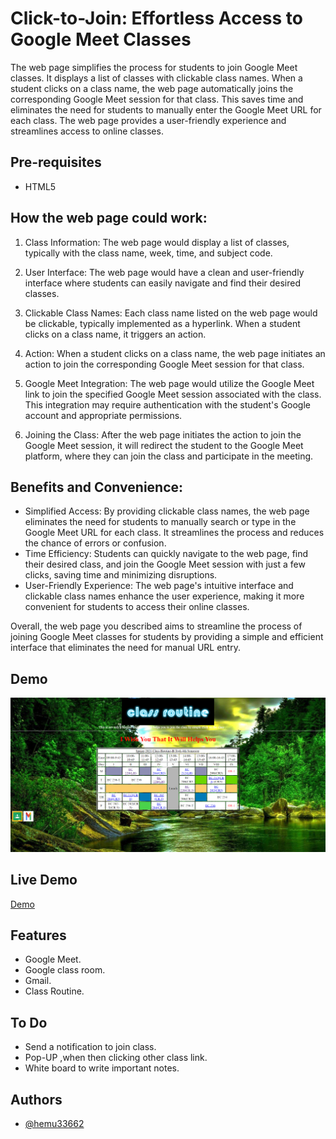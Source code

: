 Click-to-Join: Effortless Access to Google Meet Classes
===================================
The web page simplifies the process for students to join Google Meet classes. It displays a list of classes with clickable class names. When a student clicks on a class name, the web page automatically joins the corresponding Google Meet session for that class. This saves time and eliminates the need for students to manually enter the Google Meet URL for each class. The web page provides a user-friendly experience and streamlines access to online classes.


Pre-requisites
--------------

- HTML5
## How the web page could work:

1. Class Information: The web page would display a list of classes, typically with the class name, week, time, and subject code.

2. User Interface: The web page would have a clean and user-friendly interface where students can easily navigate and find their desired classes.

3. Clickable Class Names: Each class name listed on the web page would be clickable, typically implemented as a hyperlink. When a student clicks on a class name, it triggers an action.

4. Action: When a student clicks on a class name, the web page initiates an action to join the corresponding Google Meet session for that class.

5. Google Meet Integration: The web page would utilize the Google Meet link to join the specified Google Meet session associated with the class. This integration may require authentication with the student's Google account and appropriate permissions.

6. Joining the Class: After the web page initiates the action to join the Google Meet session, it will redirect the student to the Google Meet platform, where they can join the class and participate in the meeting.

## Benefits and Convenience:
- Simplified Access: By providing clickable class names, the web page eliminates the need for students to manually search or type in the Google Meet URL for each class. It streamlines the process and reduces the chance of errors or confusion.
- Time Efficiency: Students can quickly navigate to the web page, find their desired class, and join the Google Meet session with just a few clicks, saving time and minimizing disruptions.
- User-Friendly Experience: The web page's intuitive interface and clickable class names enhance the user experience, making it more convenient for students to access their online classes.

Overall, the web page you described aims to streamline the process of joining Google Meet classes for students by providing a simple and efficient interface that eliminates the need for manual URL entry.
## Demo

![How it Looks](CLass_demo.png)

## Live Demo
[Demo](https://classroutine.netlify.app/)




## Features

- Google Meet.
- Google class room.
- Gmail.
- Class Routine.



## To Do

- Send a notification to join class. 
- Pop-UP ,when then clicking other class link.
- White board to write important notes.

## Authors

- [@hemu33662](https://github.com/hemu33662)
